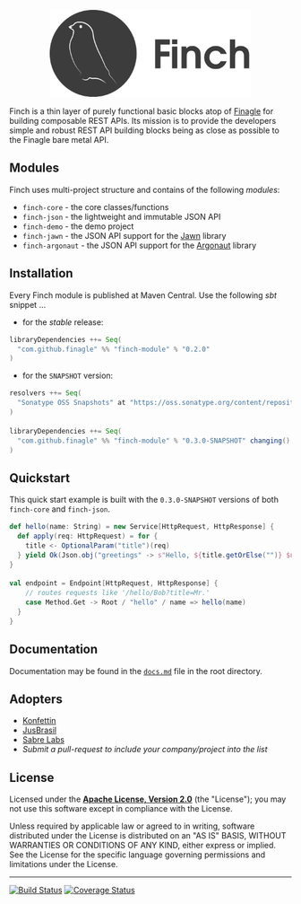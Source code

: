 <p align="center">
  <img src="https://raw.githubusercontent.com/finagle/finch/master/finch-logo.png" width="360px" />
</p>

Finch is a thin layer of purely functional basic blocks atop of [Finagle](http://twitter.github.io/finagle) for 
building composable REST APIs. Its mission is to provide the developers simple and robust REST API building blocks 
being as close as possible to the Finagle bare metal API.

Modules
-------

Finch uses multi-project structure and contains of the following _modules_:

* `finch-core` - the core classes/functions
* `finch-json` - the lightweight and  immutable JSON API
* `finch-demo` - the demo project
* `finch-jawn` - the JSON API support for the [Jawn](https://github.com/non/jawn) library
* `finch-argonaut` - the JSON API support for the [Argonaut](http://argonaut.io/) library

Installation 
------------
Every Finch module is published at Maven Central. Use the following _sbt_ snippet ...

* for the _stable_ release:
 
```scala
libraryDependencies ++= Seq(
  "com.github.finagle" %% "finch-module" % "0.2.0"
)
```

* for the `SNAPSHOT` version:

```scala
resolvers ++= Seq(
  "Sonatype OSS Snapshots" at "https://oss.sonatype.org/content/repositories/snapshots"
)

libraryDependencies ++= Seq(
  "com.github.finagle" %% "finch-module" % "0.3.0-SNAPSHOT" changing()
)
```

Quickstart
----------
This quick start example is built with the `0.3.0-SNAPSHOT` versions of both `finch-core` and `finch-json`.

```scala
def hello(name: String) = new Service[HttpRequest, HttpResponse] {
  def apply(req: HttpRequest) = for {
    title <- OptionalParam("title")(req)
  } yield Ok(Json.obj("greetings" -> s"Hello, ${title.getOrElse("")} $name!"))
}

val endpoint = Endpoint[HttpRequest, HttpResponse] {
    // routes requests like '/hello/Bob?title=Mr.'
    case Method.Get -> Root / "hello" / name => hello(name)
  }
}
```

Documentation
-------------
Documentation may be found in the [`docs.md`](docs.md) file in the root directory.

Adopters
--------
* [Konfettin](http://konfettin.ru)
* [JusBrasil](http://www.jusbrasil.com.br)
* [Sabre Labs](http://sabrelabs.com)
* *Submit a pull-request to include your company/project into the list*

License
-------

Licensed under the **[Apache License, Version 2.0](http://www.apache.org/licenses/LICENSE-2.0)** (the "License");
you may not use this software except in compliance with the License.

Unless required by applicable law or agreed to in writing, software
distributed under the License is distributed on an "AS IS" BASIS,
WITHOUT WARRANTIES OR CONDITIONS OF ANY KIND, either express or implied.
See the License for the specific language governing permissions and
limitations under the License.

----
[![Build Status](https://secure.travis-ci.org/finagle/finch.png)](http://travis-ci.org/finagle/finch)
[![Coverage Status](https://coveralls.io/repos/finagle/finch/badge.png)](https://coveralls.io/r/finagle/finch)
